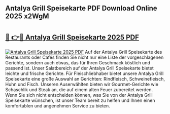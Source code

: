 ## Antalya Grill Speisekarte PDF Download Online 2025 x2WgM

# <h2><a href="http://gc77fx.nevu.top/?p=Antalya+Grill+Speisekarte">🔗 👉🔴 Antalya Grill Speisekarte 2025 PDF</a></h2>

[![Antalya Grill Speisekarte 2025 PDF](https://i.imgur.com/dBaPXMq.png)](http://gc77fx.nevu.top/?p=Antalya+Grill+Speisekarte)
Auf der Antalya Grill Speisekarte des Restaurants oder Cafés finden Sie nicht nur eine Liste der vorgeschlagenen Gerichte, sondern auch etwas, das für Ihren Geschmack köstlich und passend ist. Unser Salatbereich auf der Antalya Grill Speisekarte bietet leichte und frische Gerichte. Für Fleischliebhaber bietet unsere Antalya Grill Speisekarte eine große Auswahl an Gerichten: Rindfleisch, Schweinefleisch, Huhn und Fisch. Unseren Auserwählten bieten wir Gourmet-Gerichte wie Schaschlik und Steak an, die auf einem alten Feuer zubereitet werden. Wenn Sie sich nicht entscheiden können, was Sie von der Antalya Grill Speisekarte wünschen, ist unser Team bereit zu helfen und Ihnen einen komfortablen und angenehmen Service zu bieten.
